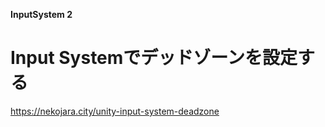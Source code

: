 **InputSystem 2**

# Input Systemでデッドゾーンを設定する

https://nekojara.city/unity-input-system-deadzone









